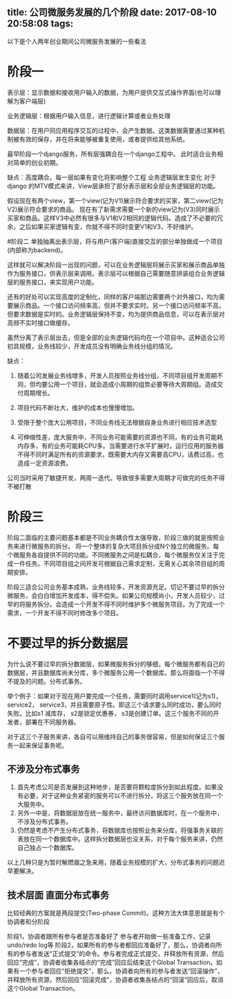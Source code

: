 title: 公司微服务发展的几个阶段
date: 2017-08-10 20:58:08
tags:
---

以下是个人两年创业期间公司微服务发展的一些看法

# 阶段一
表示层：显示数据和接收用户输入的数据，为用户提供交互式操作界面(也可以理解为客户端层)

业务逻辑层：根据用户输入信息，进行逻辑计算或者业务处理

数据层：在用户同应用程序交互的过程中，会产生数据。这类数据需要通过某种机制被有效的保存，并在将来能够被重复使用，或者提供给其他系统。

最早阶段一个django服务，所有层强耦合在一个django工程中。
此时适合业务相对简单的创业初期。

缺点：高度耦合。每一层如果有变化将影响整个工程
业务逻辑层发生变化
对于django 的MTV模式来讲，View层承担了部分表示层和全部业务逻辑层的功能。

假设现在有两个view，第一个view(记为V1)展示符合要求的买家，第二view(记为V2)展示符合要求的商品。
现在有了新需求需要一个新的view记为(V3)同时展示买家和商品。这样V3中必然有很多与V1和V2相同的逻辑代码。造成了不必要的冗余，之后如果买家逻辑有变，你就不得不同时变更V1和V3，不好维护。


#阶段二
单独抽离出表示层，将与用户(客户端)直接交互的部分单独做成一个项目(内部称为backend)。

这样就可以解决阶段一出现的问题，可以在业务逻辑层将展示买家和展示商品单独作为服务接口，供表示层来调用。表示层可以根据自己需要随意拼装组合业务逻辑层的服务接口，来实现用户功能。

还有的好处可以实现高度的定制化，同样的客户端那边需要两个对外接口，均为需要展示商品。一个接口访问频率高，但并不要求实时。另一个接口访问频率不高，但要求数据是实时的。业务逻辑层保持不变，均为提供商品信息，可以在表示层对高频不实时接口做缓存。

虽然分离了表示层出去，但是全部的业务逻辑代码均在一个项目中。这种适合公司初具规模，业务线较少，开发成员没有明确业务线分组的情况。

缺点：

1. 随着公司发展业务线增多，开发人员按照业务线分组，不同项目组开发周期不同，但均要公用一个项目，就会造成小周期的组势必要等待大周期组。造成交付周期增长。

2. 项目代码不断壮大，维护的成本也慢慢增加。
3. 受限于整个庞大公用项目，不同业务线无法根据自身业务进行相应技术选型
4. 可伸缩性差，庞大服务中，不同业务可能需要的资源也不同，有的业务可能耗内存多，有的业务可能耗CPU多。当需要进行水平扩展时，运行应用的服务器不得不同时满足所有的资源要求，既需要大内存又需要高CPU，话费过高，也造成一定资源浪费。

公司当时采用了敏捷开发，两周一迭代。导致很多需要大周期才可做完的任务不得不被打散

# 阶段三 
阶段二面临的主要问题基本都是不同业务耦合性太强导致，阶段三做的就是按照业务来进行微服务的拆分。
将一个整体的复杂大项目拆分成N个独立的微服务。每个微服务各自提供不同的功能。不同微服务之间是松耦合，每个微服务仅关注于完成一件任务。不同项目组之间开发可根据自己需求定制，无需关心其余项目组的周期安排。


阶段三适合公司业务基本成熟，业务线较多，开发资源充足。切记不要过早的拆分微服务，会白白增加开发成本，得不偿失。如果公司规模尚小，开发人员较少，过早的将服务拆分。会造成一个开发不得不同时维护多个微服务项目。为了完成一个需求，一个开发不得不同时修改多个项目。



# 不要过早的拆分数据层

为什么说不要过早的拆分数据层，如果微服务拆分的够细，每个微服务都有自己的数据层，并且数据库尚未分库，多个微服务公用一个数据库。那么将面临一个不得不提及的问题。分布式事务。

举个例子：如果对于现在用户要完成一个任务，需要同时调用service1(记为s1)，service2， service3，并且需要原子性。即这三个请求要么同时成功，要么同时失败。比如s1 减库存， s2是锁定优惠券， s3是创建订单。这三个服务不同的开发者，部署在不同服务器。

对于这三个子服务来讲，各自可以用维持自己的事务很容易，但是如何保证三个服务一起来保证事务呢。

## 不涉及分布式事务

1. 首先考虑公司是否发展到这种地步，是否要将颗粒度拆分到如此程度。如果没有必要，对于这种业务紧密的服务可以不进行拆分，将这三个服务放在同一个大服务中。
2. 另外一中是，将数据层放在统一服务中，最终访问数据库时，在一个服务中，不涉及分布式事务。
3. 仍然是考虑不产生分布式事务，将数据库也按照业务来分库，将强事务关联的表放在同一个数据库中。这样拆分数据层也没关系，对于每个服务来讲，仍然自己独占一个数据库。

以上几种只是为暂时解燃眉之急来用，随着业务规模的扩大，分布式事务的问题迟早要解决。

## 技术层面 直面分布式事务

比较经典的方案就是两段提交(Two-phase Commit)。这种方法大体意思就是有个协调者和分阶段

阶段1，协调者跟所有参与者是否准备好了
参与者开始做一些准备工作，记录undo/redo log等
阶段2，如果所有的参与者都回应准备好了，那么，协调者向所有的参与者发送“正式提交”的命令。参与者完成正式提交，并释放所有资源，然后回应“完成”，协调者收集各结点的“完成”回应后结束这个Global Transaction。如果有一个参与者回应“拒绝提交”，那么，协调者向所有的参与者发送“回滚操作”，并释放所有资源，然后回应“回滚完成”，协调者收集各结点的“回滚”回应后，取消这个Global Transaction。
